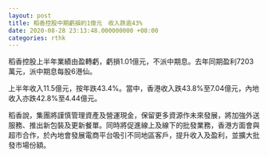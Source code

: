 ```yaml
---
layout: post
title: 稻香控股中期虧損約1億元　收入跌逾43%
date: 2020-08-28 23:13:48.000000000 +08:00
categories: rthk
---
```


稻香控股上半年業績由盈轉虧，虧損1.01億元，不派中期息。去年同期盈利7203萬元，派中期息每股6港仙。

上半年收入11.5億元，按年跌43.4%。當中，香港收入跌43.8%至7.04億元，內地收入亦跌42.8%至4.44億元。

稻香說，集團將謹慎管理資產及營運現金，保留更多資源作未來發展，將加強外送服務、推出新包裝及更新餐單。同時將促進線上及線下的批發業務，香港方面會與超市合作，於內地會發展電商平台吸引不同地區客戶，提升收入及盈利，並擴大批發市場份額。
